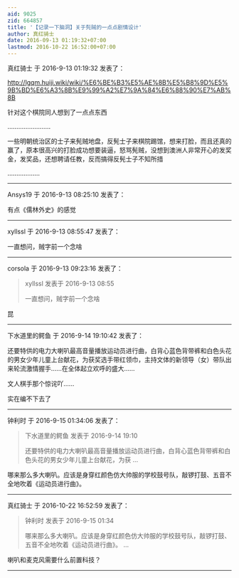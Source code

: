 ```yaml
---
aid: 9025
zid: 664857
title: '【记录一下脑洞】关于髡贼的一点点剧情设计'
author: 真红骑士
date: 2016-09-13 01:19:32+07:00
lastmod: 2016-10-22 16:52:00+07:00
---
```


真红骑士 于 2016-9-13 01:19:32 发表了：

http://lgqm.huiji.wiki/wiki/%E6%BE%B3%E5%AE%8B%E5%B8%9D%E5%9B%BD%E6%A3%8B%E9%99%A2%E7%9A%84%E6%88%90%E7%AB%8B

针对这个棋院同人想到了一点点东西

……………………

一些明朝统治区的士子来髡贼地盘，反髡士子来棋院踢馆，想来打脸，而且还真的赢了，原本很高兴的打脸成功想要装逼，怒骂髡贼，没想到澳洲人非常开心的发奖金，发奖品，还想聘请任教，反而搞得反髡士子不知所措

………………

---------

Ansys19 于 2016-9-13 08:25:10 发表了：

有点《儒林外史》的感觉

---------

xyllssl 于 2016-9-13 08:55:47 发表了：

一直想问，贼字前一个念啥

---------

corsola 于 2016-9-13 09:23:16 发表了：

> xyllssl 发表于 2016-9-13 08:55
> 
> 一直想问，贼字前一个念啥



昆

---------

下水道里的鳄鱼 于 2016-9-14 19:10:42 发表了：

还要特供的电力大喇叭最高音量播放运动员进行曲，白背心蓝色背带裤和白色头花的男女少年儿童上台献花，为获奖选手带红领巾，主持文体的新领导（女）带队出来轮流激情握手……在全体起立欢呼的盛大……

文人棋手那个惊诧吖……

实在编不下去了

---------

钟利时 于 2016-9-15 01:34:06 发表了：

> 下水道里的鳄鱼 发表于 2016-9-14 19:10
> 
> 还要特供的电力大喇叭最高音量播放运动员进行曲，白背心蓝色背带裤和白色头花的男女少年儿童上台献花，为获 ...



哪来那么多大喇叭。应该是身穿红颜色仿大帅服的学校鼓号队，敲锣打鼓、五音不全地吹着《运动员进行曲》。

---------

真红骑士 于 2016-10-22 16:52:59 发表了：

> 钟利时 发表于 2016-9-15 01:34
> 
> 哪来那么多大喇叭。应该是身穿红颜色仿大帅服的学校鼓号队，敲锣打鼓、五音不全地吹着《运动员进行曲》。 ...



喇叭和麦克风需要什么前置科技？

---------

